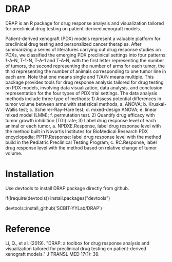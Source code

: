 
# DRAP
DRAP is an R package for drug response analysis and visualization tailored for preclinical drug testing on patient-derived xenograft models. 

Patient-derived xenograft (PDX) models represent a valuable platform for preclinical drug testing and personalized cancer therapies. After summarizing a series of literatures carrying out drug response studies on PDXs, we classified the emerging PDX preclinical settings into four patterns: 1-A-N, T-1-N, T-A-1 and T-A-N, with the first letter representing the number of tumors, the second representing the number of arms for each tumor, the third representing the number of animals corresponding to one tumor line in each arm. Note that one means single and T/A/N means multiple. This package provides tools for drug response analysis tailored for drug testing on PDX models, involving data visualization, data analysis, and conclusion representation for the four types of PDX trial settings. The data analysis methods include three type of methods: 1) Assess potential differences in tumor volume between arms with statistical methods, a. ANOVA; b. Kruskal-Wallis test; c. Scheirer-Ray-Hare test; d. mixed-design ANOVA; e. linear mixed model (LMM); f. permutation test. 2) Quantify drug efficacy with tumor growth inhibition (TGI) rate; 3) Label drug response level of each animal or each tumor, a. NPDXE.Response, label drug response level with the method built in Novartis Institutes for BioMedical Research PDX encyclopedia; PPTP.Response: label drug response level with the method build in the Pediatric Preclinical Testing Program; c. RC.Response, label drug response level with the method based on relative change of tumor volume.



# Installation

Use devtools to install DRAP package directly from github.

if(!require(devtools)) install.packages("devtools")

devtools::install_github('SCBIT-YYLab/DRAP')



# Reference
Li, Q., et al. (2019). "DRAP: a toolbox for drug response analysis and visualization tailored for preclinical drug testing on patient-derived xenograft models." J TRANSL MED 17(1): 39.


